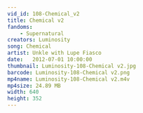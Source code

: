 ```yaml
---
vid_id: 108-Chemical_v2
title: Chemical v2
fandoms:
    - Supernatural
creators: Luminosity
song: Chemical
artist: Unkle with Lupe Fiasco
date:   2012-07-01 10:00:00
thumbnail: Luminosity-108-Chemical v2.jpg
barcode: Luminosity-108-Chemical v2.png
mp4name: Luminosity-108-Chemical v2.m4v
mp4size: 24.89 MB
width: 640
height: 352
---
```



  